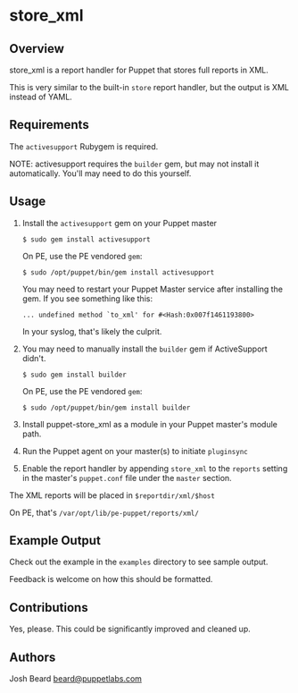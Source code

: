 # store_xml

## Overview

store_xml is a report handler for Puppet that stores full reports in XML.

This is very similar to the built-in `store` report handler, but the output is
XML instead of YAML.

## Requirements

The `activesupport` Rubygem is required.

NOTE: activesupport requires the `builder` gem, but may not install it
automatically.  You'll may need to do this yourself.

## Usage

1.  Install the `activesupport` gem on your Puppet master

        $ sudo gem install activesupport

    On PE, use the PE vendored `gem`:

        $ sudo /opt/puppet/bin/gem install activesupport

    You may need to restart your Puppet Master service after installing the gem.
    If you see something like this:

        ... undefined method `to_xml' for #<Hash:0x007f1461193800>

    In your syslog, that's likely the culprit.

2.  You may need to manually install the `builder` gem if ActiveSupport didn't.

        $ sudo gem install builder

    On PE, use the PE vendored `gem`:

        $ sudo /opt/puppet/bin/gem install builder

3.  Install puppet-store_xml as a module in your Puppet master's module
    path.

4.  Run the Puppet agent on your master(s) to initiate `pluginsync`

5.  Enable the report handler by appending `store_xml` to the `reports` setting
    in the master's `puppet.conf` file under the `master` section.

The XML reports will be placed in `$reportdir/xml/$host`

On PE, that's `/var/opt/lib/pe-puppet/reports/xml/`

## Example Output

Check out the example in the `examples` directory to see sample output.

Feedback is welcome on how this should be formatted.

## Contributions

Yes, please.  This could be significantly improved and cleaned up.

## Authors

Josh Beard <beard@puppetlabs.com>
